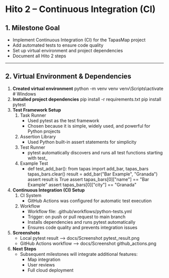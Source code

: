 # Hito 2 – Continuous Integration (CI)

## 1. Milestone Goal

- Implement Continuous Integration (CI) for the TapasMap project
- Add automated tests to ensure code quality
- Set up virtual environment and project dependencies
- Document all Hito 2 steps

---

## 2. Virtual Environment & Dependencies

1. **Created virtual environment**
   python -m venv venv
   venv\Scripts\activate  # Windows
2. **Installed project dependencies**
   pip install -r requirements.txt
   pip install pytest
3. **Test Framework Setup**
   1. Task Runner
      - Used pytest as the test framework
      - Chosen because it is simple, widely used, and powerful for Python projects
    2. Assertion Library
       - Used Python built-in assert statements for simplicity
    3. Test Runner
       - pytest automatically discovers and runs all test functions starting with test_
    4. Example Test
       - def test_add_bar():
            from tapas import add_bar, tapas_bars
            tapas_bars.clear()
            result = add_bar("Bar Example", "Granada")
            assert result is True
             assert tapas_bars[0]["name"] == "Bar Example"
            assert tapas_bars[0]["city"] == "Granada"
4. **Continuous Integration (CI) Setup**
   1. CI System
      - GitHub Actions was configured for automatic test execution
   2. Workflow
      - Workflow file: .github/workflows/python-tests.yml
      - Trigger: on push or pull request to main branch
      - Installs dependencies and runs pytest automatically
      - Ensures code quality and prevents integration issues
5. **Screenshots**
   - Local pytest result --> docs/Screenshot pytest_result.png
   - GitHub Actions workflow --> docs/Screenshot github_actions.png
6. **Next Steps**
   - Subsequent milestones will integrate additional features:
     - Map integration
     - User reviews
     - Full cloud deployment
   



